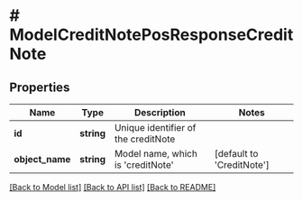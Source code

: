 # # ModelCreditNotePosResponseCreditNote

## Properties

Name | Type | Description | Notes
------------ | ------------- | ------------- | -------------
**id** | **string** | Unique identifier of the creditNote |
**object_name** | **string** | Model name, which is &#39;creditNote&#39; | [default to 'CreditNote']

[[Back to Model list]](../../README.md#models) [[Back to API list]](../../README.md#endpoints) [[Back to README]](../../README.md)
